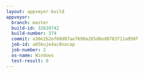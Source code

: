 ```yaml
---
layout: appveyor-build
appveyor:
  branch: master
  build-id: 32639742
  build-number: 374
  commit: a30e2b2ef60d07ae7690a265d6ed8783711a950f
  job-id: a85kuje4ac8nocap
  job-number: 2
  os-name: Windows
  test-result: 0
---
```

